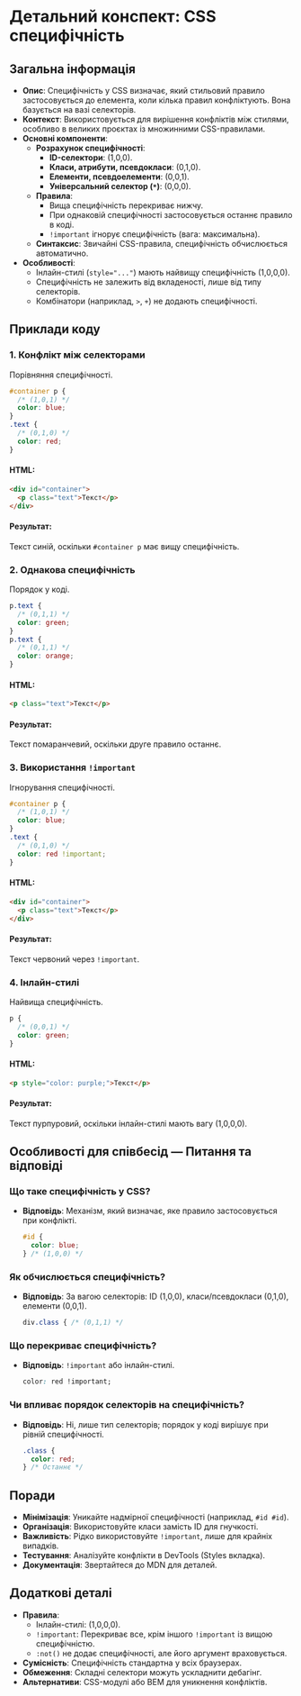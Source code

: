 # Детальний конспект: CSS специфічність

## Загальна інформація

- **Опис**: Специфічність у CSS визначає, який стильовий правило застосовується до елемента, коли кілька правил конфліктують. Вона базується на вазі селекторів.
- **Контекст**: Використовується для вирішення конфліктів між стилями, особливо в великих проєктах із множинними CSS-правилами.
- **Основні компоненти**:
  - **Розрахунок специфічності**:
    - **ID-селектори**: (1,0,0).
    - **Класи, атрибути, псевдокласи**: (0,1,0).
    - **Елементи, псевдоелементи**: (0,0,1).
    - **Універсальний селектор (`*`)**: (0,0,0).
  - **Правила**:
    - Вища специфічність перекриває нижчу.
    - При однаковій специфічності застосовується останнє правило в коді.
    - `!important` ігнорує специфічність (вага: максимальна).
  - **Синтаксис**: Звичайні CSS-правила, специфічність обчислюється автоматично.
- **Особливості**:
  - Інлайн-стилі (`style="..."`) мають найвищу специфічність (1,0,0,0).
  - Специфічність не залежить від вкладеності, лише від типу селекторів.
  - Комбінатори (наприклад, `>`, `+`) не додають специфічності.

## Приклади коду

### 1. Конфлікт між селекторами

Порівняння специфічності.

```css
#container p {
  /* (1,0,1) */
  color: blue;
}
.text {
  /* (0,1,0) */
  color: red;
}
```

#### HTML:

```html
<div id="container">
  <p class="text">Текст</p>
</div>
```

#### Результат:

Текст синій, оскільки `#container p` має вищу специфічність.

### 2. Однакова специфічність

Порядок у коді.

```css
p.text {
  /* (0,1,1) */
  color: green;
}
p.text {
  /* (0,1,1) */
  color: orange;
}
```

#### HTML:

```html
<p class="text">Текст</p>
```

#### Результат:

Текст помаранчевий, оскільки друге правило останнє.

### 3. Використання `!important`

Ігнорування специфічності.

```css
#container p {
  /* (1,0,1) */
  color: blue;
}
.text {
  /* (0,1,0) */
  color: red !important;
}
```

#### HTML:

```html
<div id="container">
  <p class="text">Текст</p>
</div>
```

#### Результат:

Текст червоний через `!important`.

### 4. Інлайн-стилі

Найвища специфічність.

```css
p {
  /* (0,0,1) */
  color: green;
}
```

#### HTML:

```html
<p style="color: purple;">Текст</p>
```

#### Результат:

Текст пурпуровий, оскільки інлайн-стилі мають вагу (1,0,0,0).

## Особливості для співбесід — Питання та відповіді

### Що таке специфічність у CSS?

- **Відповідь**: Механізм, який визначає, яке правило застосовується при конфлікті.
  ```css
  #id {
    color: blue;
  } /* (1,0,0) */
  ```

### Як обчислюється специфічність?

- **Відповідь**: За вагою селекторів: ID (1,0,0), класи/псевдокласи (0,1,0), елементи (0,0,1).
  ```css
  div.class { /* (0,1,1) */
  ```

### Що перекриває специфічність?

- **Відповідь**: `!important` або інлайн-стилі.
  ```css
  color: red !important;
  ```

### Чи впливає порядок селекторів на специфічність?

- **Відповідь**: Ні, лише тип селекторів; порядок у коді вирішує при рівній специфічності.
  ```css
  .class {
    color: red;
  } /* Останнє */
  ```

## Поради

- **Мінімізація**: Уникайте надмірної специфічності (наприклад, `#id #id`).
- **Організація**: Використовуйте класи замість ID для гнучкості.
- **Важливість**: Рідко використовуйте `!important`, лише для крайніх випадків.
- **Тестування**: Аналізуйте конфлікти в DevTools (Styles вкладка).
- **Документація**: Звертайтеся до MDN для деталей.

## Додаткові деталі

- **Правила**:
  - Інлайн-стилі: (1,0,0,0).
  - `!important`: Перекриває все, крім іншого `!important` із вищою специфічністю.
  - `:not()` не додає специфічності, але його аргумент враховується.
- **Сумісність**: Специфічність стандартна у всіх браузерах.
- **Обмеження**: Складні селектори можуть ускладнити дебагінг.
- **Альтернативи**: CSS-модулі або BEM для уникнення конфліктів.
